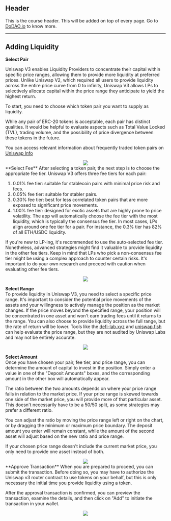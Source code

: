 ## Header
This is the course header. This will be added on top of every page. Go to [DoDAO.io](https://www.dodao.io) to know more.

 ---
 
 ## Adding Liquidity
 
 **Select Pair**        
<div class="play-js-player py-6" data-plyr-provider="youtube" data-plyr-embed-id="ZIjVzTRk_z0"></div>


Uniswap V3 enables Liquidity Providers to concentrate their capital within specific price ranges, allowing them to provide more liquidity at preferred prices. Unlike Uniswap V2, which required all users to provide liquidity across the entire price curve from 0 to infinity, Uniswap V3 allows LPs to selectively allocate capital within the price range they anticipate to yield the highest return.

To start, you need to choose which token pair you want to supply as liquidity.

While any pair of ERC-20 tokens is acceptable, each pair has distinct qualities. It would be helpful to evaluate aspects such as Total Value Locked (TVL), trading volume, and the possibility of price divergence between these tokens in the future.

You can access relevant information about frequently traded token pairs on [Uniswap Info](https://info.uniswap.org/#/pools)

<div align="center">
<img style="max-height:600px" src="https://d31h13bdjwgzxs.cloudfront.net/academy/uniswap-eth-1/Guide/create-a-new-position-uniswap/1682175276579_select_pair_1.png"/>
</div> 
 **Select Fee**        
After selecting a token pair, the next step is to choose the appropriate fee tier. Uniswap V3 offers three fee tiers for each pair:

1. 0.01% fee tier: suitable for stablecoin pairs with minimal price risk and fees.
2. 0.05% fee tier: suitable for stabler pairs.
3. 0.30% fee tier: best for less correlated token pairs that are more exposed to significant price movements.
4. 1.00% fee tier: designed for exotic assets that are highly prone to price volatility.
The app will automatically choose the fee tier with the most liquidity, which is typically the consensus fee tier. In most cases, LPs align around one fee tier for a pair. For instance, the 0.3% tier has 82% of all ETH/USDC liquidity.

If you're new to LP-ing, it's recommended to use the auto-selected fee tier. Nonetheless, advanced strategies might find it valuable to provide liquidity in the other fee tiers. Keep in mind that LPs who pick a non-consensus fee tier might be using a complex approach to counter certain risks. It's important to do your own research and proceed with caution when evaluating other fee tiers.

<div align="center">
<img style="max-height:600px" src="https://d31h13bdjwgzxs.cloudfront.net/academy/uniswap-eth-1/Guide/create-a-new-position-uniswap/1682175799696_select_fees_2.png"/>
</div>
 
 **Select Range**        
To provide liquidity in Uniswap V3, you need to select a specific price range. It's important to consider the potential price movements of the assets and your willingness to actively manage the position as the market changes. If the price moves beyond the specified range, your position will be concentrated in one asset and won't earn trading fees until it returns to the range. You can also choose to provide liquidity across the full range, but the rate of return will be lower. Tools like the [defi-lab.xyz](https://defi-lab.xyz/) and [uniswap.fish](https://uniswap.fish/) can help evaluate the price range, but they are not audited by Uniswap Labs and may not be entirely accurate.

<div align="center">
<img style="max-height:600px" src="https://d31h13bdjwgzxs.cloudfront.net/academy/uniswap-eth-1/Guide/create-a-new-position-uniswap/1682176838834_select_range_3.png"/>
</div>
 
 **Select Amount**        
Once you have chosen your pair, fee tier, and price range, you can determine the amount of capital to invest in the position. Simply enter a value in one of the "Deposit Amounts" boxes, and the corresponding amount in the other box will automatically appear.

The ratio between the two amounts depends on where your price range falls in relation to the market price. If your price range is skewed towards one side of the market price, you will provide more of that particular asset. This doesn't necessarily have to be a 50/50 split, as some strategies may prefer a different ratio.

You can adjust the ratio by moving the price range left or right on the chart, or by dragging the minimum or maximum price boundary. The deposit amount you enter will remain constant, while the amount of the second asset will adjust based on the new ratio and price range.

If your chosen price range doesn't include the current market price, you only need to provide one asset instead of both.

<div align="center">
<img style="max-height:600px" src="https://d31h13bdjwgzxs.cloudfront.net/academy/uniswap-eth-1/Guide/create-a-new-position-uniswap/1682191211191_select_amount_04.png"/>
</div> 
 **Approve Transaction**        
When you are prepared to proceed, you can submit the transaction. Before doing so, you may have to authorize the Uniswap v3 router contract to use tokens on your behalf, but this is only necessary the initial time you provide liquidity using a token.

After the approval transaction is confirmed, you can preview the transaction, examine the details, and then click on "Add" to initiate the transaction in your wallet.

<div align="center">
<img style="max-height:600px" src="https://d31h13bdjwgzxs.cloudfront.net/academy/uniswap-eth-1/Guide/create-a-new-position-uniswap/1682192299983_approve_transaction_4.png"/>
</div>
 
 
